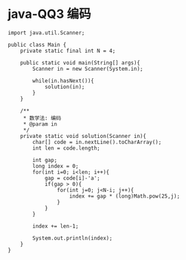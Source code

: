 # java-QQ3 编码


    import java.util.Scanner;
    
    public class Main {
        private static final int N = 4;
    
        public static void main(String[] args){
            Scanner in = new Scanner(System.in);
    
            while(in.hasNext()){
                solution(in);
            }
        }
    
        /**
         * 数学法: 编码
         * @param in
         */
        private static void solution(Scanner in){
            char[] code = in.nextLine().toCharArray();
            int len = code.length;
    
            int gap;
            long index = 0;
            for(int i=0; i<len; i++){
                gap = code[i]-'a';
                if(gap > 0){
                    for(int j=0; j<N-i; j++){
                        index += gap * (long)Math.pow(25,j);
                    }
                }
            }
    
            index += len-1;
    
            System.out.println(index);
        }
    }

  

